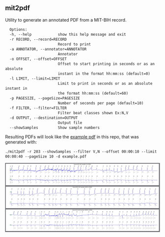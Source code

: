 ## mit2pdf



Utility to generate an annotated PDF from a MIT-BIH record.


      Options:
      -h, --help            show this help message and exit
      -r RECORD, --record=RECORD
                            Record to print
      -a ANNOTATOR, --annotator=ANNOTATOR
                            Annotator
      -o OFFSET, --offset=OFFSET
                            Offset to start printing in seconds or as an absolute
                            instant in the format hh:mm:ss (default=0)
      -l LIMIT, --limit=LIMIT
                            Limit to print in seconds or as an absolute instant in
                            the format hh:mm:ss (default=60)
      -p PAGESIZE, --pageSize=PAGESIZE
                            Number of seconds per page (default=10)
      -f FILTER, --filter=FILTER
                            Filter beat classes shown Ex:N,V
      -d OUTPUT, --destination=OUTPUT
                            Output file
      --showSamples         Show sample numbers

 

Resulting PDFs will look like the [example pdf](example.pdf) in this repo, that was generated with:
 
      
    ./mit2pdf -r 203 --showSamples --filter V,N --offset 00:00:10 --limit 00:00:40 --pageSize 10 -d example.pdf 


![mit2pdf example](example.jpg)